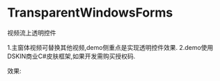 # TransparentWindowsForms
视频流上透明控件

1.主窗体视频可替换其他视频,demo侧重点是实现透明控件效果.
2.demo使用DSKIN商业C#皮肤框架,如果开发需购买授权码.



效果:


